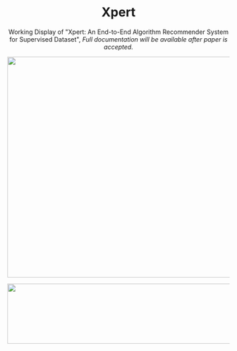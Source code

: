 <div align="center">
<h1>Xpert</h1>

</div>

<p align="center">Working Display of "Xpert: An End-to-End Algorithm Recommender System for Supervised Dataset", <i>Full documentation will be available after paper is accepted.</i> </p>

<p align="center">
  <img src="https://user-images.githubusercontent.com/44937823/230933054-c83a63d4-7314-432e-8d31-b1c664e713bc.PNG" width="600" height="500" />
</p>

<p align="center">
  <img src="https://user-images.githubusercontent.com/44937823/230933089-f4b79ebc-3ba3-4c37-88d7-2a2c19af384c.PNG" width="600" height="136" />
</p>
